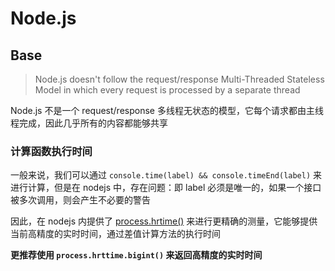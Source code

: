 # Node.js


## Base

> Node.js doesn't follow the request/response Multi-Threaded Stateless Model in which every request is processed by a separate thread

Node.js 不是一个 request/response 多线程无状态的模型，它每个请求都由主线程完成，因此几乎所有的内容都能够共享



### 计算函数执行时间

一般来说，我们可以通过 `console.time(label) && console.timeEnd(label)` 来进行计算，但是在 nodejs 中，存在问题：即 label 必须是唯一的，如果一个接口被多次调用，则会产生不必要的警告

因此，在 nodejs 内提供了 [process.hrtime()](https://nodejs.org/api/process.html#process_process_hrtime_time) 来进行更精确的测量，它能够提供当前高精度的实时时间，通过差值计算方法的执行时间

<b>更推荐使用 `process.hrttime.bigint()` 来返回高精度的实时时间</b>






